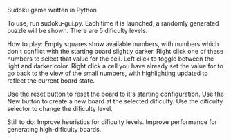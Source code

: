Sudoku game written in Python

To use, run sudoku-gui.py. Each time it is launched, a randomly generated 
puzzle will be shown. There are 5 dificulty levels.

How to play:
Empty squares show available numbers, with numbers which don't conflict with 
the starting board slightly darker. Right click one of these numbers to select 
that value for the cell. Left click to toggle between the light and darker 
color. Right click a cell you have already set the value for to go back to the 
view of the small numbers, with highlighting updated to reflect the current 
board state.

Use the reset button to reset the board to it's starting configuration. Use the
New button to create a new board at the selected dificulty. Use the dificulty 
selector to change the dificulty level.

Still to do:
Improve heuristics for dificulty levels.
Improve performance for generating high-dificulty boards.
